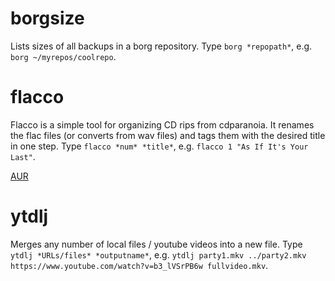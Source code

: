 # borgsize

Lists sizes of all backups in a borg repository. Type `borg *repopath*`, e.g. `borg ~/myrepos/coolrepo`.

# flacco

Flacco is a simple tool for organizing CD rips from cdparanoia. It renames the flac files (or converts from wav files) and tags them with the desired title in one step. Type `flacco *num* *title*`, e.g. `flacco 1 "As If It's Your Last"`.

[AUR](https://aur.archlinux.org/packages/flacco/)

# ytdlj

Merges any number of local files / youtube videos into a new file. Type `ytdlj *URLs/files* *outputname*`, e.g. `ytdlj party1.mkv ../party2.mkv https://www.youtube.com/watch?v=b3_lVSrPB6w fullvideo.mkv`.
